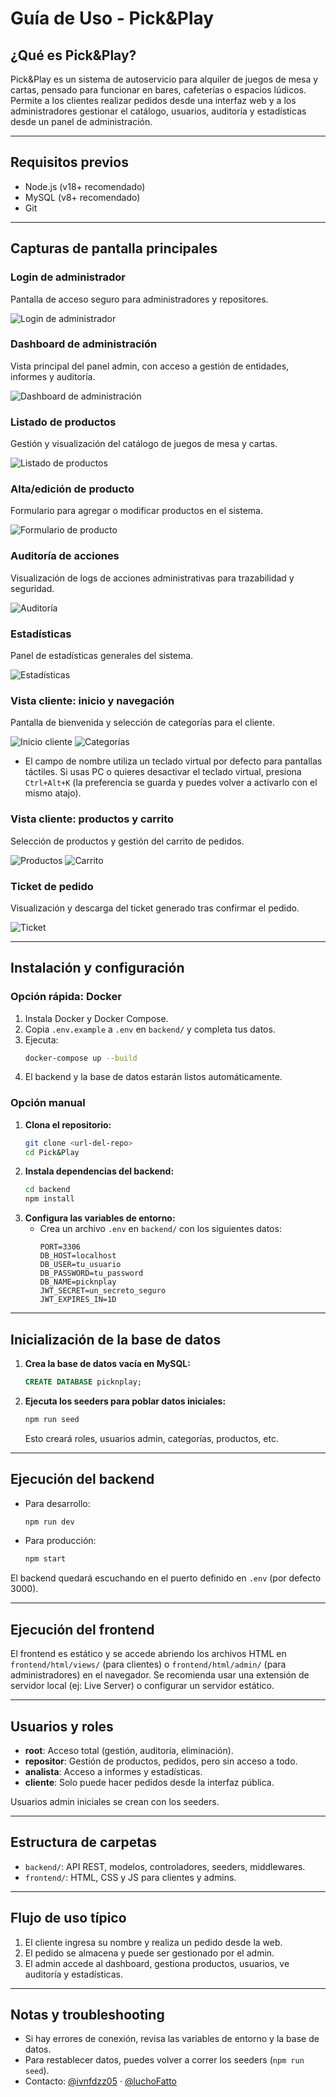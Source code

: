 # Guía de Uso - Pick&Play

## ¿Qué es Pick&Play?
Pick&Play es un sistema de autoservicio para alquiler de juegos de mesa y cartas, pensado para funcionar en bares, cafeterías o espacios lúdicos. Permite a los clientes realizar pedidos desde una interfaz web y a los administradores gestionar el catálogo, usuarios, auditoría y estadísticas desde un panel de administración.

---

## Requisitos previos
- Node.js (v18+ recomendado)
- MySQL (v8+ recomendado)
- Git

---

## Capturas de pantalla principales

### Login de administrador
Pantalla de acceso seguro para administradores y repositores.

![Login de administrador](./screenshots/login.png)

### Dashboard de administración
Vista principal del panel admin, con acceso a gestión de entidades, informes y auditoría.

![Dashboard de administración](./screenshots/dashboard.png)

### Listado de productos
Gestión y visualización del catálogo de juegos de mesa y cartas.

![Listado de productos](./screenshots/producto-list.png)

### Alta/edición de producto
Formulario para agregar o modificar productos en el sistema.

![Formulario de producto](./screenshots/producto-form.png)

### Auditoría de acciones
Visualización de logs de acciones administrativas para trazabilidad y seguridad.

![Auditoría](./screenshots/auditoria.png)

### Estadísticas
Panel de estadísticas generales del sistema.

![Estadísticas](./screenshots/estadisticas.png)

### Vista cliente: inicio y navegación
Pantalla de bienvenida y selección de categorías para el cliente.

![Inicio cliente](./screenshots/index.png)
![Categorías](./screenshots/categorias.png)

- El campo de nombre utiliza un teclado virtual por defecto para pantallas táctiles. Si usas PC o quieres desactivar el teclado virtual, presiona `Ctrl+Alt+K` (la preferencia se guarda y puedes volver a activarlo con el mismo atajo).

### Vista cliente: productos y carrito
Selección de productos y gestión del carrito de pedidos.

![Productos](./screenshots/productos.png)
![Carrito](./screenshots/carrito.png)

### Ticket de pedido
Visualización y descarga del ticket generado tras confirmar el pedido.

![Ticket](./screenshots/ticket.png)

---

## Instalación y configuración

### Opción rápida: Docker
1. Instala Docker y Docker Compose.
2. Copia `.env.example` a `.env` en `backend/` y completa tus datos.
3. Ejecuta:
   ```bash
   docker-compose up --build
   ```
4. El backend y la base de datos estarán listos automáticamente.

### Opción manual
1. **Clona el repositorio:**
   ```bash
   git clone <url-del-repo>
   cd Pick&Play
   ```
2. **Instala dependencias del backend:**
   ```bash
   cd backend
   npm install
   ```
3. **Configura las variables de entorno:**
   - Crea un archivo `.env` en `backend/` con los siguientes datos:
     ```env
     PORT=3306
     DB_HOST=localhost
     DB_USER=tu_usuario
     DB_PASSWORD=tu_password
     DB_NAME=picknplay
     JWT_SECRET=un_secreto_seguro
     JWT_EXPIRES_IN=1D
     ```

---

## Inicialización de la base de datos
1. **Crea la base de datos vacía en MySQL:**
   ```sql
   CREATE DATABASE picknplay;
   ```
2. **Ejecuta los seeders para poblar datos iniciales:**
   ```bash
   npm run seed
   ```
   Esto creará roles, usuarios admin, categorías, productos, etc.

---

## Ejecución del backend
- Para desarrollo:
  ```bash
  npm run dev
  ```
- Para producción:
  ```bash
  npm start
  ```

El backend quedará escuchando en el puerto definido en `.env` (por defecto 3000).

---

## Ejecución del frontend
El frontend es estático y se accede abriendo los archivos HTML en `frontend/html/views/` (para clientes) o `frontend/html/admin/` (para administradores) en el navegador. Se recomienda usar una extensión de servidor local (ej: Live Server) o configurar un servidor estático.

---

## Usuarios y roles
- **root**: Acceso total (gestión, auditoría, eliminación).
- **repositor**: Gestión de productos, pedidos, pero sin acceso a todo.
- **analista**: Acceso a informes y estadísticas.
- **cliente**: Solo puede hacer pedidos desde la interfaz pública.

Usuarios admin iniciales se crean con los seeders.

---

## Estructura de carpetas
- `backend/`: API REST, modelos, controladores, seeders, middlewares.
- `frontend/`: HTML, CSS y JS para clientes y admins.

---

## Flujo de uso típico
1. El cliente ingresa su nombre y realiza un pedido desde la web.
2. El pedido se almacena y puede ser gestionado por el admin.
3. El admin accede al dashboard, gestiona productos, usuarios, ve auditoría y estadísticas.

---

## Notas y troubleshooting
- Si hay errores de conexión, revisa las variables de entorno y la base de datos.
- Para restablecer datos, puedes volver a correr los seeders (`npm run seed`).
- Contacto: [@ivnfdzz05](https://github.com/ivnfdzz) · [@luchoFatto](https://github.com/luchoFatto)
